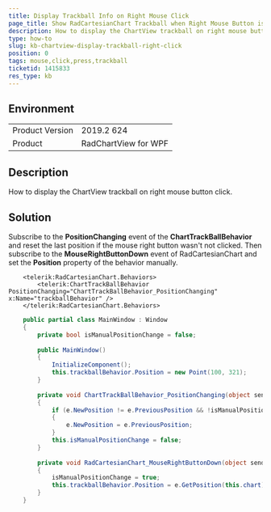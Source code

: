 ```yaml
---
title: Display Trackball Info on Right Mouse Click
page_title: Show RadCartesianChart Trackball when Right Mouse Button is Pressed
description: How to display the ChartView trackball on right mouse button click.
type: how-to
slug: kb-chartview-display-trackball-right-click
position: 0
tags: mouse,click,press,trackball
ticketid: 1415833
res_type: kb
---
```


## Environment
<table>
    <tbody>
	    <tr>
	    	<td>Product Version</td>
	    	<td>2019.2 624</td>
	    </tr>
	    <tr>
	    	<td>Product</td>
	    	<td>RadChartView for WPF</td>
	    </tr>
    </tbody>
</table>

## Description

How to display the ChartView trackball on right mouse button click.

## Solution

Subscribe to the __PositionChanging__ event of the __ChartTrackBallBehavior__ and reset the last position if the mouse right button wasn't not clicked. Then subscribe to the __MouseRightButtonDown__ event of RadCartesianChart and set the __Position__ property of the behavior manually.


```XAML
	<telerik:RadCartesianChart.Behaviors>
		<telerik:ChartTrackBallBehavior PositionChanging="ChartTrackBallBehavior_PositionChanging" x:Name="trackballBehavior" />
	</telerik:RadCartesianChart.Behaviors>
```


```C#
	public partial class MainWindow : Window
    {
        private bool isManualPositionChange = false;
 
        public MainWindow()
        {
            InitializeComponent();
            this.trackballBehavior.Position = new Point(100, 321);
        }
 
        private void ChartTrackBallBehavior_PositionChanging(object sender, Telerik.Windows.Controls.ChartView.TrackBallPositionChangingEventArgs e)
        {
            if (e.NewPosition != e.PreviousPosition && !isManualPositionChange)
            {
                e.NewPosition = e.PreviousPosition;
            }           
            this.isManualPositionChange = false;
        }
 
        private void RadCartesianChart_MouseRightButtonDown(object sender, MouseButtonEventArgs e)
        {
            isManualPositionChange = true;
            this.trackballBehavior.Position = e.GetPosition(this.chart);
        }
    }
```